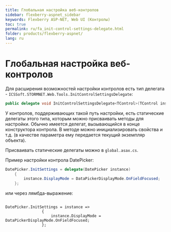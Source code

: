 ```yaml
---
title: Глобальная настройка веб-контролов
sidebar: flexberry-aspnet_sidebar
keywords: Flexberry ASP-NET, Web UI (Контролы)
toc: true
permalink: ru/fa_init-control-settings-delegate.html
folder: products/flexberry-aspnet/
lang: ru
---
```


# Глобальная настройка веб-контролов
Для расширения возможностей настройки контролов есть тип делегата - `ICSSoft.STORMNET.Web.Tools.InitControlSettingsDelegate`:
```cs
public delegate void InitControlSettingsDelegate<TControl>(TControl instance) where TControl : Control;
```
У контролов, поддерживающих такой путь настройки, есть статические делегаты этого типа, которым можно присваивать методы для настройки.
Обычно имеется делегат, вызывающийся в конце конструктора контрола. В методе можно инициализировать свойства и т.д. (в качестве параметра ему передается текущий экземпляр объекта).


Присваивать статические делегаты можно в `global.asax.cs`.

Пример настройки контрола DatePicker:
```cs
DatePicker.InitSettings = delegate(DatePicker instance)
    {
        instance.DisplayMode = DataPickerDisplayMode.OnFieldFocused;
    };
```

или через лямбда-выражение:

```

DatePicker.InitSettings = instance =>
                {
                    instance.DisplayMode = DataPickerDisplayMode.OnFieldFocused;
                };
```

